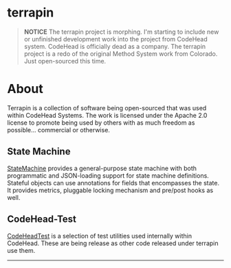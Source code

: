 # terrapin

> **NOTICE** The terrapin project is morphing. I'm starting to include new or unfinished development
> work into the project from CodeHead system. CodeHead is officially dead as a company.
> The terrapin project is a redo of the original Method System work from Colorado.
> Just open-sourced this time.

# About

Terrapin is a collection of software being open-sourced that was used within CodeHead Systems.
The work is licensed under the Apache 2.0 license to promote being used by others with as much freedom
as possible... commercial or otherwise.

## State Machine

[StateMachine](https://github.com/wolpert/terrapin/tree/main/statemachine) provides a general-purpose
state machine with both programmatic and JSON-loading support for state machine definitions. Stateful
objects can use annotations for fields that encompasses the state. It provides metrics, pluggable locking
mechanism and pre/post hooks as well. 

## CodeHead-Test

[CodeHeadTest](https://github.com/wolpert/terrapin/tree/main/codehead-test) is a selection of test utilities
used internally within CodeHead. These are being release as other code released under terrapin use them.

---
